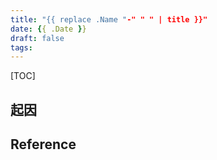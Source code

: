 ```yaml
---
title: "{{ replace .Name "-" " " | title }}"
date: {{ .Date }}
draft: false
tags: 
---
```

[TOC]
## 起因

## Reference
